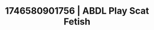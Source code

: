 ---
categories:
- Roleplay seduction
- Erotic AI content
- AI-generated
- Punk lovers
- Soft bondage
- Artistic nudes
- ASMR
- Cosplay
image: /assets/images/1746580901756.jpg
layout: post
seo:
  description: Featured content with artistic Scat Fetish, ABDL Play. HD images available.
  keywords: Scat Fetish, ABDL Play
  og_image: /assets/images/1746580901756.jpg
  schema_type: VisualArtwork
tags:
- ABDL Play
- '#1746580901756'
- Scat Fetish
title: 1746580901756 | ABDL Play Scat Fetish
---